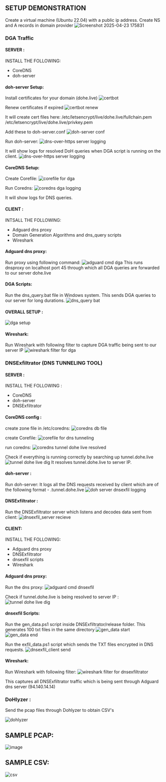 ## SETUP DEMONSTRATION

Create a virtual machine (Ubuntu 22.04) with a public ip address.
Create NS and A records in domain provider 
![Screenshot 2025-04-23 175831](https://github.com/user-attachments/assets/b3064459-7aeb-464c-b9e1-9194366fbd4a)


### DGA Traffic

#### SERVER :

INSTALL THE FOLLOWING: 
- CoreDNS
- doh-server

#### doh-server Setup: 

Install certificates for your domain (dohe.live)
![certbot](https://github.com/user-attachments/assets/ad248292-9967-477d-ae15-f8080071bf50)

Renew certificates if expired 
![certbot renew](https://github.com/user-attachments/assets/a1c68d5c-9d78-40a2-96ab-30ab560955f2)

It will create cert files here:
/etc/letsencrypt/live/dohe.live/fullchain.pem
/etc/letsencrypt/live/dohe.live/privkey.pem

Add these to doh-server.conf 
![doh-server conf](https://github.com/user-attachments/assets/9e4eca4b-a5c7-4392-8591-83e9a1c27dae)

Run doh-server:
![dns-over-https server logging](https://github.com/user-attachments/assets/cd54e33d-62d1-4871-9f80-540d27576d90)

It will show logs for resolved DoH queries when DGA script is running on the client.
![dns-over-https server logging](https://github.com/user-attachments/assets/f7761a08-b81f-4c67-8959-886b1aab6615)


#### CoreDNS Setup:

Create Corefile:
![corefile for dga](https://github.com/user-attachments/assets/f3deaa74-3b95-417c-846c-da14783c9e41)

Run Coredns: 
![coredns dga logging](https://github.com/user-attachments/assets/ae8c57fd-bc97-4ddf-bfe8-fb79ec9414f4)

It will show logs for DNS queries.

#### CLIENT :

INTSALL THE FOLLOWING:
- Adguard dns proxy
- Domain Generation Algorithms and dns_query scripts
- Wireshark 

#### Adguard dns proxy: 

Run proxy using following command:
![adguard cmd dga](https://github.com/user-attachments/assets/8443a9e7-5d7d-410a-9918-4dc59f19e07a)
This runs dnsproxy on localhost port 45 through which all DGA queries are forwarded to our server dohe.live

#### DGA Scripts:

Run the dns_query.bat file in Windows system. This sends DGA queries to our server for long durations.
![dns_query bat ](https://github.com/user-attachments/assets/7b5f3232-4cdb-481b-9b21-3a96874e48b8)

#### OVERALL SETUP :
![dga setup](https://github.com/user-attachments/assets/96c59d3f-4c3e-4a2d-a3ca-c2c48cb33d4d)

#### Wireshark:

Run Wireshark with following filter to capture DGA traffic being sent to our server IP
![wireshark filter for dga](https://github.com/user-attachments/assets/3b313546-8b4d-4d71-b24d-d8db03f40deb)


### DNSExfiltrator (DNS TUNNELING TOOL)

#### SERVER :

INSTALL THE FOLLOWING :
- CoreDNS
- doh-server
- DNSExfiltrator

#### CoreDNS config :

create zone file in /etc/coredns:
![coredns db file](https://github.com/user-attachments/assets/6dc54e02-35e4-487f-ae3a-9618eb86df12)

create Corefile:
![corefile for dns tunneling](https://github.com/user-attachments/assets/56c0895c-bfc8-4f9c-a53a-e0c23a5baf56)

run coredns: 
![coredns tunnel dohe live resolved](https://github.com/user-attachments/assets/8d5b5584-6e57-46f3-a66f-68414ea8f0cc)

Check if everything is running correctly by searching up tunnel.dohe.live
![tunnel dohe live dig ](https://github.com/user-attachments/assets/3d8c8d22-5778-4a85-b27d-f2c9978b0fa2)
It resolves tunnel.dohe.live to server IP.

#### doh-server :

Run doh-server: It logs all the DNS requests received by client which are of the following format - <data>.tunnel.dohe.live
![doh server dnsexfil logging](https://github.com/user-attachments/assets/a006d828-f46a-460c-a57f-c6af04706003)


#### DNSExfiltrator :

Run the DNSExfiltrator server which listens and decodes data sent from client:
![dnsexfil_server recieve](https://github.com/user-attachments/assets/9d868ab0-43c7-49b4-a58e-9e57123c2f93)


#### CLIENT:

INSTALL THE FOLLOWING:
- Adguard dns proxy
- DNSExfiltrator
- dnsexfil scripts
- Wireshark

#### Adguard dns proxy:

Run the dns proxy:
![adguard cmd dnsexfil](https://github.com/user-attachments/assets/b3448ba4-78c0-4c5e-8297-8cfce31fca5a)

Check if tunnel.dohe.live is being resolved to server IP :
![tunnel dohe live dig ](https://github.com/user-attachments/assets/950baec8-1ec2-4115-91a8-447d460bc1ca)

#### dnsexfil Scripts:

Run the gen_data.ps1 script inside DNSExfiltrator/release folder.
This generates 100 txt files in the same directory
![gen_data start](https://github.com/user-attachments/assets/17dbddc2-5915-4c12-92cb-cdc5440d06a6)
![gen_data end](https://github.com/user-attachments/assets/c100b262-77de-4e7d-ab70-ad3c70fd57d9)

Run the exfil_data.ps1 script which sends the TXT files encrypted in DNS requests.
![dnsexfil_client send](https://github.com/user-attachments/assets/f8c55ba9-f982-487e-972f-6fccbefd5fc7)

#### Wireshark:

Run Wireshark with following filter:
![wireshark filter for dnsexfiltrator](https://github.com/user-attachments/assets/7eabb859-de98-481d-9e86-436f139202ac)

This captures all DNSExfiltrator traffic which is being sent through Adguard dns server (94.140.14.14)



### DoHlyzer :

Send the pcap files through Dohlyzer to obtain CSV's

![dohlyzer](https://github.com/user-attachments/assets/4dc3fe5a-f4fb-4831-bd24-4cc26b3270c9)



## SAMPLE PCAP:

![image](https://github.com/user-attachments/assets/a99a81ca-5946-4736-8fa1-2b72ddfe7151)


## SAMPLE CSV: 

![csv](https://github.com/user-attachments/assets/96bd4608-6ee6-40b0-8659-90cc3ba928ae)


